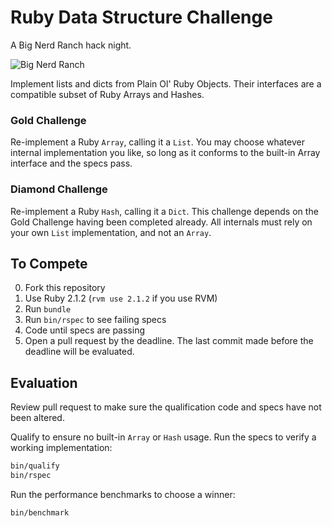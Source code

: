 # Ruby Data Structure Challenge

A Big Nerd Ranch hack night.

![Big Nerd Ranch](http://f.cl.ly/items/0a3U221N083v3L072W0q/logo-full-h.png)

Implement lists and dicts from Plain Ol' Ruby Objects. Their interfaces are a
compatible subset of Ruby Arrays and Hashes.

### Gold Challenge

Re-implement a Ruby `Array`, calling it a `List`. You may choose whatever
internal implementation you like, so long as it conforms to the built-in Array
interface and the specs pass.

### Diamond Challenge

Re-implement a Ruby `Hash`, calling it a `Dict`. This challenge depends on the
Gold Challenge having been completed already. All internals must rely on your
own `List` implementation, and not an `Array`.

## To Compete

0. Fork this repository
0. Use Ruby 2.1.2 (`rvm use 2.1.2` if you use RVM)
0. Run `bundle`
0. Run `bin/rspec` to see failing specs
0. Code until specs are passing
0. Open a pull request by the deadline. The last commit made before the
   deadline will be evaluated.

## Evaluation

Review pull request to make sure the qualification code and specs have not been
altered.

Qualify to ensure no built-in `Array` or `Hash` usage. Run the specs
to verify a working implementation:

```sh
bin/qualify
bin/rspec
```

Run the performance benchmarks to choose a winner:

```sh
bin/benchmark
```
